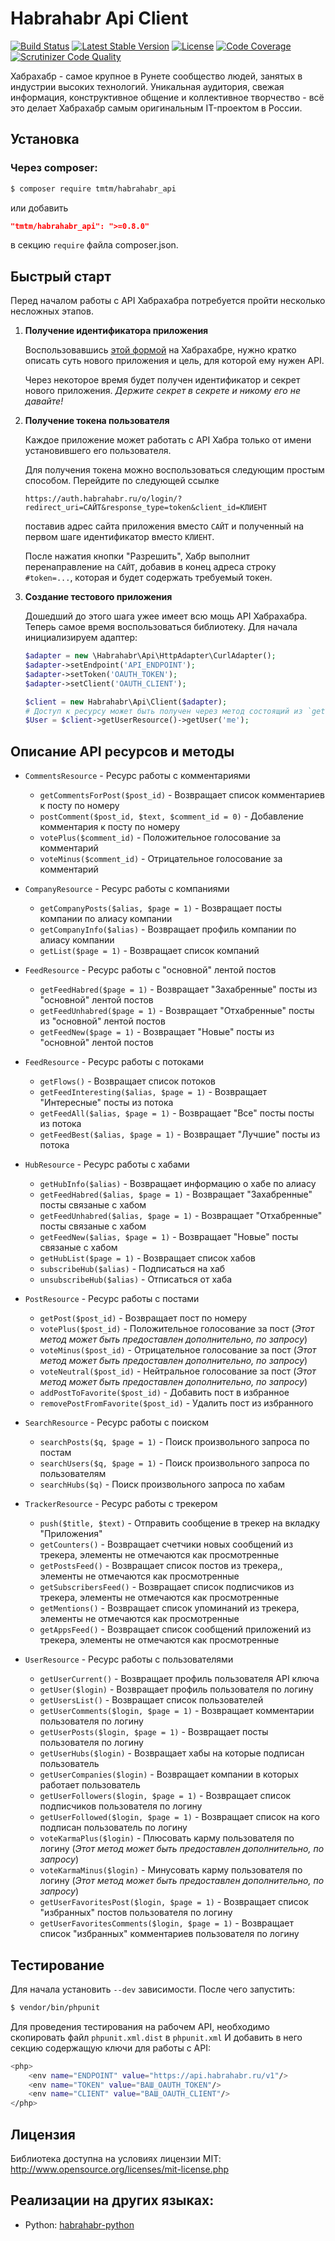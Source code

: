 # Habrahabr Api Client

[![Build Status](https://travis-ci.org/thematicmedia/habrahabr_api.svg?branch=master)](https://travis-ci.org/thematicmedia/habrahabr_api)
[![Latest Stable Version](https://poser.pugx.org/tmtm/habrahabr_api/version)](https://packagist.org/packages/tmtm/habrahabr_api)
[![License](https://poser.pugx.org/tmtm/habrahabr_api/license)](https://packagist.org/packages/tmtm/habrahabr_api)
[![Code Coverage](https://scrutinizer-ci.com/g/thematicmedia/habrahabr_api/badges/coverage.png?b=master)](https://scrutinizer-ci.com/g/thematicmedia/habrahabr_api/?branch=master)
[![Scrutinizer Code Quality](https://scrutinizer-ci.com/g/thematicmedia/habrahabr_api/badges/quality-score.png?b=master)](https://scrutinizer-ci.com/g/thematicmedia/habrahabr_api/?branch=master)

Хабрахабр - самое крупное в Рунете сообщество людей, занятых в индустрии высоких
технологий. Уникальная аудитория, свежая информация, конструктивное общение и
коллективное творчество - всё это делает Хабрахабр самым оригинальным
IT-проектом в России.

## Установка

### Через composer:

```bash
$ composer require tmtm/habrahabr_api
```

или добавить

```json
"tmtm/habrahabr_api": ">=0.8.0"
```

в секцию `require` файла composer.json.

## Быстрый старт

Перед началом работы с API Хабрахабра потребуется пройти несколько несложных
этапов.

1. **Получение идентификатора приложения**

   Воспользовавшись [этой формой](http://habrahabr.ru/feedback/?type=8) на
   Хабрахабре, нужно кратко описать суть нового приложения и цель, для которой
   ему нужен API.

   Через некоторое время будет получен идентификатор и секрет нового приложения.
   *Держите секрет в секрете и никому его не давайте!*

2. **Получение токена пользователя**

   Каждое приложение может работать с API Хабра только от имени установившего
   его пользователя.

   Для получения токена можно воспользоваться следующим простым способом.
   Перейдите по следующей ссылке

       https://auth.habrahabr.ru/o/login/?redirect_uri=САЙТ&response_type=token&client_id=КЛИЕНТ

   поставив адрес сайта приложения вместо `САЙТ` и полученный на первом шаге
   идентификатор вместо `КЛИЕНТ`.

   После нажатия кнопки "Разрешить", Хабр выполнит перенаправление на `САЙТ`,
   добавив в конец адреса строку `#token=...`, которая и будет содержать
   требуемый токен.

3. **Создание тестового приложения**

   Дошедший до этого шага ужее имеет всю мощь API Хабрахабра. Теперь самое время
   воспользоваться библиотеку. Для начала инициализируем адаптер:

    ```php
    $adapter = new \Habrahabr\Api\HttpAdapter\CurlAdapter();
    $adapter->setEndpoint('API_ENDPOINT');
    $adapter->setToken('OAUTH_TOKEN');
    $adapter->setClient('OAUTH_CLIENT');
    ```

    ```php
    $client = new Habrahabr\Api\Client($adapter);
    # Доступ к ресурсу может быть получен через метод состоящий из `get` и названия ресурса
    $User = $client->getUserResource()->getUser('me');
    ```

## Описание API ресурсов и методы

- `CommentsResource` - Ресурс работы с комментариями

    * `getCommentsForPost($post_id)` - Возвращает список комментариев к посту по номеру
    * `postComment($post_id, $text, $comment_id = 0)` - Добавление комментария к посту по номеру
    * `votePlus($comment_id)` - Положительное голосование за комментарий
    * `voteMinus($comment_id)` - Отрицательное голосование за комментарий

- `CompanyResource` - Ресурс работы с компаниями

    * `getCompanyPosts($alias, $page = 1)` - Возвращает посты компании по алиасу компании
    * `getCompanyInfo($alias)` - Возвращает профиль компании по алиасу компании
    * `getList($page = 1)` - Возвращает список компаний

- `FeedResource` - Ресурс работы с "основной" лентой постов

    * `getFeedHabred($page = 1)` - Возвращает "Захабренные" посты из "основной" лентой постов
    * `getFeedUnhabred($page = 1)` - Возвращает "Отхабренные" посты из "основной" лентой постов
    * `getFeedNew($page = 1)` - Возвращает "Новые" посты из "основной" лентой постов

- `FeedResource` - Ресурс работы с потоками

    * `getFlows()` - Возвращает список потоков
    * `getFeedInteresting($alias, $page = 1)` - Возвращает "Интересные" посты из потока
    * `getFeedAll($alias, $page = 1)` - Возвращает "Все" посты посты из потока
    * `getFeedBest($alias, $page = 1)` - Возвращает "Лучшие" посты из потока

- `HubResource` - Ресурс работы с хабами

    * `getHubInfo($alias)` - Возвращает информацию о хабе по алиасу
    * `getFeedHabred($alias, $page = 1)` - Возвращает "Захабренные" посты связаные с хабом
    * `getFeedUnhabred($alias, $page = 1)` - Возвращает "Отхабренные" посты связаные с хабом
    * `getFeedNew($alias, $page = 1)` - Возвращает "Новые" посты связаные с хабом
    * `getHubList($page = 1)` - Возвращает список хабов
    * `subscribeHub($alias)` - Подписаться на хаб
    * `unsubscribeHub($alias)` - Отписаться от хаба

- `PostResource` - Ресурс работы с постами

    * `getPost($post_id)` - Возвращает пост по номеру
    * `votePlus($post_id)` - Положительное голосование за пост (*Этот метод может быть предоставлен дополнительно, по запросу*)
    * `voteMinus($post_id)` - Отрицательное голосование за пост (*Этот метод может быть предоставлен дополнительно, по запросу*)
    * `voteNeutral($post_id)` - Нейтральное голосование за пост (*Этот метод может быть предоставлен дополнительно, по запросу*)
    * `addPostToFavorite($post_id)` - Добавить пост в избранное
    * `removePostFromFavorite($post_id)` - Удалить пост из избранного

- `SearchResource` - Ресурс работы с поиском

    * `searchPosts($q, $page = 1)` - Поиск произвольного запроса по постам
    * `searchUsers($q, $page = 1)` - Поиск произвольного запроса по пользователям
    * `searchHubs($q)` - Поиск произвольного запроса по хабам

- `TrackerResource` - Ресурс работы с трекером

    * `push($title, $text)` - Отправить сообщение в трекер на вкладку "Приложения"
    * `getCounters()` - Возвращает счетчики новых сообщений из трекера, элементы не отмечаются как просмотренные
    * `getPostsFeed()` - Возвращает список постов из трекера,, элементы не отмечаются как просмотренные
    * `getSubscribersFeed()` - Возвращает список подписчиков из трекера, элементы не отмечаются как просмотренные
    * `getMentions()` - Возвращает список упоминаний из трекера, элементы не отмечаются как просмотренные
    * `getAppsFeed()` - Возвращает список сообщений приложений из трекера, элементы не отмечаются как просмотренные

- `UserResource` - Ресурс работы с пользователями

    * `getUserCurrent()` - Возвращает профиль пользователя API ключа
    * `getUser($login)` - Возвращает профиль пользователя по логину
    * `getUsersList()` - Возвращает список пользователей
    * `getUserComments($login, $page = 1)` - Возвращает комментарии пользователя по логину
    * `getUserPosts($login, $page = 1)` - Возвращает посты пользователя по логину
    * `getUserHubs($login)` - Возвращает хабы на которые подписан пользователь
    * `getUserCompanies($login)` - Возвращает компании в которых работает пользователь
    * `getUserFollowers($login, $page = 1)` - Возвращает список подписчиков пользователя по логину
    * `getUserFollowed($login, $page = 1)` - Возвращает список на кого подписан пользователь по логину
    * `voteKarmaPlus($login)` - Плюсовать карму пользователя по логину (*Этот метод может быть предоставлен дополнительно, по запросу*)
    * `voteKarmaMinus($login)` - Минусовать карму пользователя по логину (*Этот метод может быть предоставлен дополнительно, по запросу*)
    * `getUserFavoritesPost($login, $page = 1)` - Возвращает список "избранных" постов пользователя по логину
    * `getUserFavoritesComments($login, $page = 1)` - Возвращает список "избранных" комментариев пользователя по логину

## Тестирование

Для начала установить `--dev` зависимости. После чего запустить:

```bash
$ vendor/bin/phpunit
```

Для проведения тестирования на рабочем API, необходимо скопировать файл `phpunit.xml.dist` в `phpunit.xml`
И добавить в него секцию содержащую ключи для работы с API:

```bash
<php>
    <env name="ENDPOINT" value="https://api.habrahabr.ru/v1"/>
    <env name="TOKEN" value="ВАШ_OAUTH_TOKEN"/>
    <env name="CLIENT" value="ВАШ_OAUTH_CLIENT"/>
</php>
```

## Лицензия

Библиотека доступна на условиях лицензии MIT: http://www.opensource.org/licenses/mit-license.php

## Реализации на других языках:

* Python: [habrahabr-python](https://github.com/kafeman/habrahabr-python)
